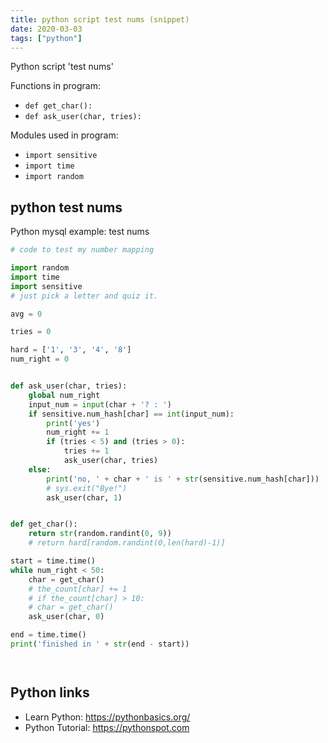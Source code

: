 ```yaml
---
title: python script test nums (snippet)
date: 2020-03-03
tags: ["python"]
---
```

Python script 'test nums'

Functions in program: 
* `def get_char():`
* `def ask_user(char, tries):`

Modules used in program: 
* `import sensitive`
* `import time`
* `import random`

## python test nums

Python mysql example: test nums

```python
# code to test my number mapping

import random
import time
import sensitive
# just pick a letter and quiz it.

avg = 0

tries = 0

hard = ['1', '3', '4', '8']
num_right = 0


def ask_user(char, tries):
    global num_right
    input_num = input(char + '? : ')
    if sensitive.num_hash[char] == int(input_num):
        print('yes')
        num_right += 1
        if (tries < 5) and (tries > 0):
            tries += 1
            ask_user(char, tries)
    else:
        print('no, ' + char + ' is ' + str(sensitive.num_hash[char]))
        # sys.exit("Bye!")
        ask_user(char, 1)


def get_char():
    return str(random.randint(0, 9))
    # return hard[random.randint(0,len(hard)-1)]

start = time.time()
while num_right < 50:
    char = get_char()
    # the_count[char] += 1
    # if the_count[char] > 10:
    # char = get_char()
    ask_user(char, 0)

end = time.time()
print('finished in ' + str(end - start))




```

## Python links

- Learn Python: https://pythonbasics.org/
- Python Tutorial: https://pythonspot.com
